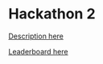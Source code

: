 # Hackathon 2 

[Description here](https://docs.google.com/document/d/1u7_cbWKz1Us_NWmkLonrcEukfNrtomje-ozKTAB3aUI/edit?usp=sharing)

[Leaderboard here](https://hackathon-02.batch2.lisbondatascience.org/)
